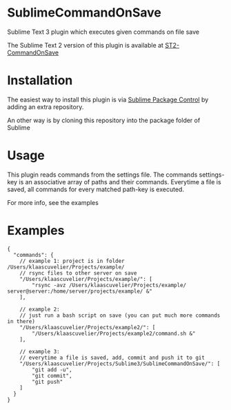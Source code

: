SublimeCommandOnSave
====================

Sublime Text 3 plugin which executes given commands on file save

The Sublime Text 2 version of this plugin is available at [ST2-CommandOnSave](https://github.com/klaascuvelier/ST2-CommandOnSave)


Installation
============
The easiest way to install this plugin is via [Sublime Package Control](http://wbond.net/sublime_packages/package_control) by adding an extra repository.

An other way is by cloning this repository into the package folder of Sublime


Usage
=====
This plugin reads commands from the settings file. The commands settings-key is an associative array of paths and their commands. Everytime a file is saved, all commands for every matched path-key is executed.

For more info, see the examples


Examples
========
    {
      "commands": {
        // example 1: project is in folder /Users/klaascuvelier/Projects/example/
        // rsync files to other server on save
        "/Users/klaascuvelier/Projects/example/": [
            "rsync -avz /Users/klaascuvelier/Projects/example/ server@server:/home/server/projects/example/ &"
        ],

        // example 2:
        // just run a bash script on save (you can put much more commands in there)
        "/Users/klaascuvelier/Projects/example2/": [
            "/Users/klaascuvelier/Projects/example2/command.sh &"
        ],

        // example 3:
        // everytime a file is saved, add, commit and push it to git
        "/Users/klaascuvelier/Projects/Sublime3/SublimeCommandOnSave/": [
            "git add -u",
            "git commit",
            "git push"
        ]
      }
    }